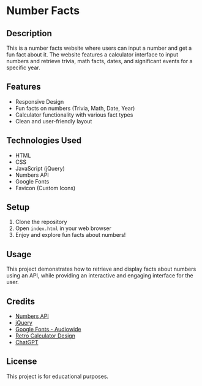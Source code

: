 # Number Facts

## Description
This is a number facts website where users can input a number and get a fun fact about it. The website features a calculator interface to input numbers and retrieve trivia, math facts, dates, and significant events for a specific year.

## Features
- Responsive Design
- Fun facts on numbers (Trivia, Math, Date, Year)
- Calculator functionality with various fact types
- Clean and user-friendly layout

## Technologies Used
- HTML
- CSS
- JavaScript (jQuery)
- Numbers API
- Google Fonts
- Favicon (Custom Icons)

## Setup
1. Clone the repository
2. Open `index.html` in your web browser
3. Enjoy and explore fun facts about numbers!

## Usage
This project demonstrates how to retrieve and display facts about numbers using an API, while providing an interactive and engaging interface for the user.

## Credits
- [Numbers API](http://numbersapi.com/)
- [jQuery](https://jquery.com/)
- [Google Fonts - Audiowide](https://fonts.google.com/specimen/Audiowide)
- [Retro Calculator Design](https://dev.to/mik1337/build-a-retro-calculator--4pbh)
- [ChatGPT](https://chat.openai.com)

## License
This project is for educational purposes.
